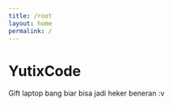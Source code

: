 ```yaml
---
title: /root
layout: home
permalink: /
---
```


# YutixCode

Gift laptop bang biar bisa jadi heker beneran :v
